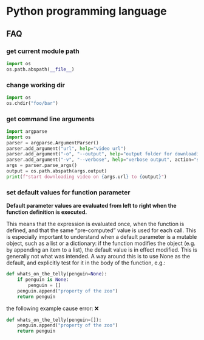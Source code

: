 # Python programming language

## FAQ

### get current module path

```python
import os
os.path.abspath(__file__)
```

### change working dir

```python
import os
os.chdir("foo/bar")
```

### get command line arguments

```python
import argparse
import os
parser = argparse.ArgumentParser()
parser.add_argument("url", help="video url")
parser.add_argument("-o", "--output", help="output folder for downloading", default=".")
parser.add_argument("-v", "--verbose", help="verbose output", action="store_true")  # flag, if specified True
args = parser.parse_args()
output = os.path.abspath(args.output)
print(f"start downloading video on {args.url} to {output}")
```

### set default values for function parameter

**Default parameter values are evaluated from left to right when the function definition is executed.**

This means that the expression is evaluated once, when the function is defined, and that the same “pre-computed” value
is used for each call. This is especially important to understand when a default parameter is a mutable object, such as
a list or a dictionary: if the function modifies the object (e.g. by appending an item to a list), the default value is
in effect modified. This is generally not what was intended. A way around this is to use None as the default, and
explicitly test for it in the body of the function, e.g.:

```python
def whats_on_the_telly(penguin=None):
    if penguin is None:
        penguin = []
    penguin.append("property of the zoo")
    return penguin
```

the following example cause error: ❌

```python
def whats_on_the_telly(penguin=[]):
    penguin.append("property of the zoo")
    return penguin
```
